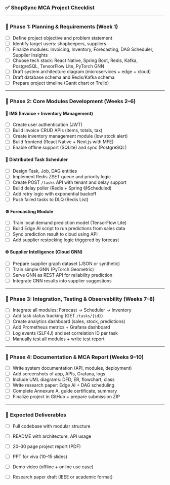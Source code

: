
### ✅ **ShopSync MCA Project Checklist**

---

### 🔹 Phase 1: Planning & Requirements (Week 1)
- [ ] Define project objective and problem statement
- [ ] Identify target users: shopkeepers, suppliers
- [ ] Finalize modules: Invoicing, Inventory, Forecasting, DAG Scheduler, Supplier Insights
- [ ] Choose tech stack: React Native, Spring Boot, Redis, Kafka, PostgreSQL, TensorFlow Lite, PyTorch GNN
- [ ] Draft system architecture diagram (microservices + edge + cloud)
- [ ] Draft database schema and Redis/Kafka schema
- [ ] Prepare project timeline (Gantt chart or Trello)

---

### 🔹 Phase 2: Core Modules Development (Weeks 2–6)

#### 🧾 IMS (Invoice + Inventory Management)
- [ ] Create user authentication (JWT)
- [ ] Build invoice CRUD APIs (items, totals, tax)
- [ ] Create inventory management module (low stock alert)
- [ ] Build frontend (React Native + Next.js with MFE)
- [ ] Enable offline support (SQLite) and sync (PostgreSQL)

#### 🔁 Distributed Task Scheduler
- [ ] Design Task, Job, DAG entities
- [ ] Implement Redis ZSET queue and priority logic
- [ ] Create POST `/tasks` API with tenant and delay support
- [ ] Build delay poller (Redis + Spring @Scheduled)
- [ ] Add retry logic with exponential backoff
- [ ] Push failed tasks to DLQ (Redis List)

#### ⚙️ Forecasting Module
- [ ] Train local demand prediction model (TensorFlow Lite)
- [ ] Build Edge AI script to run predictions from sales data
- [ ] Sync prediction result to cloud using API
- [ ] Add supplier restocking logic triggered by forecast

#### 🌐 Supplier Intelligence (Cloud GNN)
- [ ] Prepare supplier graph dataset (JSON or synthetic)
- [ ] Train simple GNN (PyTorch Geometric)
- [ ] Serve GNN as REST API for reliability prediction
- [ ] Integrate GNN results into supplier suggestions

---

### 🔹 Phase 3: Integration, Testing & Observability (Weeks 7–8)
- [ ] Integrate all modules: Forecast → Scheduler → Inventory
- [ ] Add task status tracking (GET `/tasks/{id}`)
- [ ] Create analytics dashboard (sales, stock, predictions)
- [ ] Add Prometheus metrics + Grafana dashboard
- [ ] Log events (SLF4J) and set correlation ID per task
- [ ] Manually test all modules + write test report

---

### 🔹 Phase 4: Documentation & MCA Report (Weeks 9–10)
- [ ] Write system documentation (API, modules, deployment)
- [ ] Add screenshots of app, APIs, Grafana, logs
- [ ] Include UML diagrams: DFD, ER, flowchart, class
- [ ] Write research paper: Edge AI + DAG scheduling
- [ ] Complete Annexure A, guide certificate, summary
- [ ] Finalize project in GitHub + prepare submission ZIP

---

### 📁 **Expected Deliverables**
- [ ] Full codebase with modular structure
- [ ] README with architecture, API usage
- [ ] 20–30 page project report (PDF)
- [ ] PPT for viva (10–15 slides)
- [ ] Demo video (offline + online use case)
- [ ] Research paper draft (IEEE or academic format)

